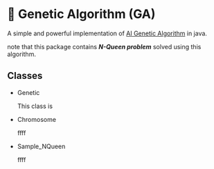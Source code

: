 # 🧬 Genetic Algorithm (GA)
A simple and powerful implementation of [AI Genetic Algorithm](https://en.wikipedia.org/wiki/Genetic_algorithm) in java.

note that this package contains  ***N-Queen problem***  solved using this algorithm.

## Classes
- Genetic
  
  This class is 
  
- Chromosome
  
  ffff
  
- Sample_NQueen
  
  ffff
  
